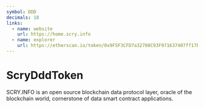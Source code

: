 ```yaml
---
symbol: DDD
decimals: 18
links:
  - name: website
    url: https://home.scry.info
  - name: explorer
    url: https://etherscan.io/token/0x9F5F3CFD7a32700C93F971637407ff17b91c7342
---
```


# ScryDddToken

SCRY.INFO is an open source blockchain data protocol layer, oracle of the blockchain world, cornerstone of data smart contract applications.
